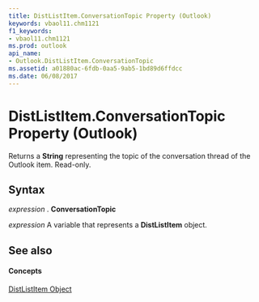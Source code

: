```yaml
---
title: DistListItem.ConversationTopic Property (Outlook)
keywords: vbaol11.chm1121
f1_keywords:
- vbaol11.chm1121
ms.prod: outlook
api_name:
- Outlook.DistListItem.ConversationTopic
ms.assetid: a01880ac-6fdb-0aa5-9ab5-1bd89d6ffdcc
ms.date: 06/08/2017
---
```



# DistListItem.ConversationTopic Property (Outlook)

Returns a  **String** representing the topic of the conversation thread of the Outlook item. Read-only.


## Syntax

 _expression_ . **ConversationTopic**

 _expression_ A variable that represents a **DistListItem** object.


## See also


#### Concepts


[DistListItem Object](Outlook.DistListItem.md)

